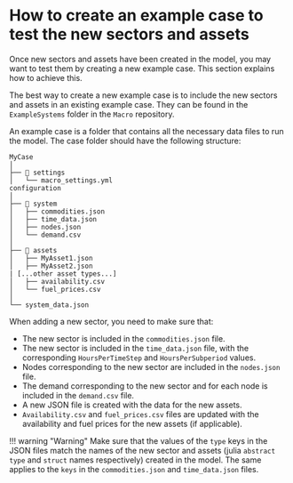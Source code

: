 # How to create an example case to test the new sectors and assets

Once new sectors and assets have been created in the model, you may want to test them by creating a new example case. This section explains how to achieve this.

The best way to create a new example case is to include the new sectors and assets in an existing example case. They can be found in the `ExampleSystems` folder in the `Macro` repository.

An example case is a folder that contains all the necessary data files to run the model. The case folder should have the following structure:

```
MyCase
│ 
├── 📁 settings
│   └── macro_settings.yml      
configuration
│ 
├── 📁 system
│   ├── commodities.json 
│   ├── time_data.json
│   ├── nodes.json
│   └── demand.csv
│ 
├── 📁 assets
│   ├── MyAsset1.json
│   ├── MyAsset2.json
| [...other asset types...]
│   ├── availability.csv
│   └── fuel_prices.csv
│ 
└── system_data.json
```

When adding a new sector, you need to make sure that: 
- The new sector is included in the `commodities.json` file.
- The new sector is included in the `time_data.json` file, with the corresponding `HoursPerTimeStep` and `HoursPerSubperiod` values.
- Nodes corresponding to the new sector are included in the `nodes.json` file.
- The demand corresponding to the new sector and for each node is included in the `demand.csv` file.
- A new JSON file is created with the data for the new assets.
- `Availability.csv` and `fuel_prices.csv` files are updated with the availability and fuel prices for the new assets (if applicable).

!!! warning "Warning"
    Make sure that the values of the `type` keys in the JSON files match the names of the new sector and assets (julia `abstract type` and `struct` names respectively) created in the model.
    The same applies to the `keys` in the `commodities.json` and `time_data.json` files.
